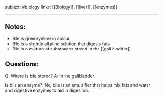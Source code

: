 subject: #biology 
links: [[Biology]], [[liver]], [[enzymes]]

---

## Notes:
- Bile is green/yellow in colour
- Bile is a slightly alkaline solution that digests fats
- Bile is a mixture of substances stored in the [[gall bladder]].

## Questions:
Q: Where is bile stored?
A: In the gallbladder
<!--ID: 1623650826880-->


Is bile an enzyme?::No, bile is an emulsifier that helps mix fats and water and digestive enzymes to aid in digestion.
<!--ID: 1623650826777-->

